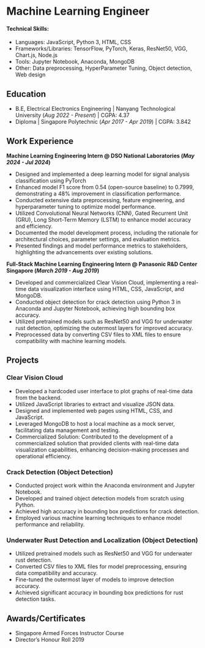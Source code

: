 # Machine Learning Engineer

#### Technical Skills:
- Languages: JavaScript, Python 3, HTML, CSS
- Frameworks/Libraries: TensorFlow, PyTorch, Keras, ResNet50, VGG, Chart.js, Node.js
- Tools: Jupyter Notebook, Anaconda, MongoDB
- Other: Data preprocessing, HyperParameter Tuning, Object detection, Web design

## Education
- B.E, Electrical Electronics Engineering | Nanyang Technological University (_Aug 2022 - Present_)	| CGPA: 4.37						       		
- Diploma	| Singapore Polytechnic (_Apr 2017 - Apr 2019_) | CGPA: 3.842	 			        		

## Work Experience
**Machine Learning Engineering Intern @ DSO National Laboratories (_May 2024 - Jul 2024_)**
- Designed and implemented a deep learning model for signal analysis classification using PyTorch
- Enhanced model F1 score from 0.54 (open-source baseline) to 0.7999, demonstrating a 48% improvement in classification performance.
- Conducted extensive data preprocessing, feature engineering, and hyperparameter tuning to optimize model performance.
- Utilized Convolutional Neural Networks (CNN), Gated Recurrent Unit (GRU), Long Short-Term Memory (LSTM) to enhance model accuracy and efficiency.
- Documented the model development process, including the rationale for architectural choices, parameter settings, and evaluation metrics.
- Presented findings and model performance metrics to stakeholders, highlighting the advancements over existing solutions.

**Full-Stack Machine Learning Engineering Intern @ Panasonic R&D Center Singapore (_March 2019 - Aug 2019_)**
- Developed and commercialized Clear Vision Cloud, implementing a real-time data visualization interface using HTML, CSS, JavaScript, and MongoDB.
- Conducted object detection for crack detection using Python 3 in Anaconda and Jupyter Notebook, achieving high bounding box accuracy.
- Utilized pretrained models such as ResNet50 and VGG for underwater rust detection, optimizing the outermost layers for improved accuracy.
- Preprocessed data by converting CSV files to XML files to ensure compatibility with machine learning models.

## Projects
### Clear Vision Cloud
- Developed a hardcoded user interface to plot graphs of real-time data from the backend.
- Utilized JavaScript libraries to extract and visualize JSON data.
- Designed and implemented web pages using HTML, CSS, and JavaScript.
- Leveraged MongoDB to host a local machine as a mock server, facilitating data management and testing.
- Commercialized Solution: Contributed to the development of a commercialized solution that provided clients with real-time data visualization capabilities, enhancing decision-making processes and operational efficiency.

### Crack Detection (Object Detection)
- Conducted project work within the Anaconda environment and Jupyter Notebook.
- Developed and trained object detection models from scratch using Python.
- Achieved high accuracy in bounding box predictions for crack detection.
- Employed various machine learning techniques to enhance model performance and reliability.

### Underwater Rust Detection and Localization (Object Detection)
- Utilized pretrained models such as ResNet50 and VGG for underwater rust detection.
- Converted CSV files to XML files for model preprocessing, ensuring data compatibility and accuracy.
- Fine-tuned the outermost layer of models to improve detection accuracy.
- Achieved significant accuracy in bounding box predictions for rust detection tasks.

## Awards/Certificates
- Singapore Armed Forces Instructor Course
- Director’s Honour Roll 2019


